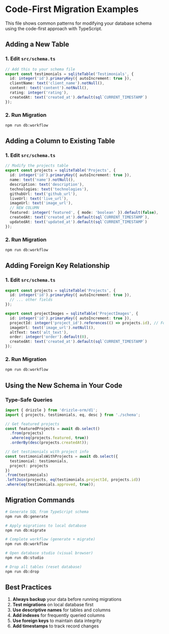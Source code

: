 # Code-First Migration Examples

This file shows common patterns for modifying your database schema using the code-first approach with TypeScript.

## Adding a New Table

### 1. Edit `src/schema.ts`
```typescript
// Add this to your schema file
export const testimonials = sqliteTable('Testimonials', {
  id: integer('id').primaryKey({ autoIncrement: true }),
  clientName: text('client_name').notNull(),
  content: text('content').notNull(),
  rating: integer('rating'),
  createdAt: text('created_at').default(sql`CURRENT_TIMESTAMP`)
});
```

### 2. Run Migration
```bash
npm run db:workflow
```

## Adding a Column to Existing Table

### 1. Edit `src/schema.ts`
```typescript
// Modify the projects table
export const projects = sqliteTable('Projects', {
  id: integer('id').primaryKey({ autoIncrement: true }),
  name: text('name').notNull(),
  description: text('description'),
  technologies: text('technologies'),
  githubUrl: text('github_url'),
  liveUrl: text('live_url'),
  imageUrl: text('image_url'),
  // NEW COLUMN
  featured: integer('featured', { mode: 'boolean' }).default(false),
  createdAt: text('created_at').default(sql`CURRENT_TIMESTAMP`),
  updatedAt: text('updated_at').default(sql`CURRENT_TIMESTAMP`)
});
```

### 2. Run Migration
```bash
npm run db:workflow
```

## Adding Foreign Key Relationship

### 1. Edit `src/schema.ts`
```typescript
export const projects = sqliteTable('Projects', {
  id: integer('id').primaryKey({ autoIncrement: true }),
  // ... other fields
});

export const projectImages = sqliteTable('ProjectImages', {
  id: integer('id').primaryKey({ autoIncrement: true }),
  projectId: integer('project_id').references(() => projects.id), // Foreign key
  imageUrl: text('image_url').notNull(),
  altText: text('alt_text'),
  order: integer('order').default(0),
  createdAt: text('created_at').default(sql`CURRENT_TIMESTAMP`)
});
```

### 2. Run Migration
```bash
npm run db:workflow
```

## Using the New Schema in Your Code

### Type-Safe Queries
```typescript
import { drizzle } from 'drizzle-orm/d1';
import { projects, testimonials, eq, desc } from './schema';

// Get featured projects
const featuredProjects = await db.select()
  .from(projects)
  .where(eq(projects.featured, true))
  .orderBy(desc(projects.createdAt));

// Get testimonials with project info
const testimonialsWithProjects = await db.select({
  testimonial: testimonials,
  project: projects
})
.from(testimonials)
.leftJoin(projects, eq(testimonials.projectId, projects.id))
.where(eq(testimonials.approved, true));
```

## Migration Commands

```bash
# Generate SQL from TypeScript schema
npm run db:generate

# Apply migrations to local database
npm run db:migrate

# Complete workflow (generate + migrate)
npm run db:workflow

# Open database studio (visual browser)
npm run db:studio

# Drop all tables (reset database)
npm run db:drop
```

## Best Practices

1. **Always backup** your data before running migrations
2. **Test migrations** on local database first
3. **Use descriptive names** for tables and columns
4. **Add indexes** for frequently queried columns
5. **Use foreign keys** to maintain data integrity
6. **Add timestamps** to track record changes 